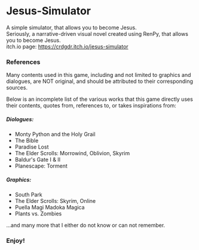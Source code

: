 # Jesus-Simulator

A simple simulator, that allows you to become Jesus.    
Seriously, a narrative-driven visual novel created using RenPy, that allows you to become Jesus.     
itch.io page: https://crdgdr.itch.io/jesus-simulator    

### References
Many contents used in this game, including and not limited to graphics and dialogues, are NOT original, and should be attributed to their corresponding sources.      

Below is an incomplete list of the various works that this game directly uses their contents, quotes from, references to, or takes inspirations from:    

##### Diologues:
- Monty Python and the Holy Grail
- The Bible
- Paradise Lost
- The Elder Scrolls: Morrowind, Oblivion, Skyrim
- Baldur's Gate I & II
- Planescape: Torment

##### Graphics:
- South Park
- The Elder Scrolls: Skyrim, Online
- Puella Magi Madoka Magica
- Plants vs. Zombies

...and many more that I either do not know or can not remember.   

### Enjoy!
